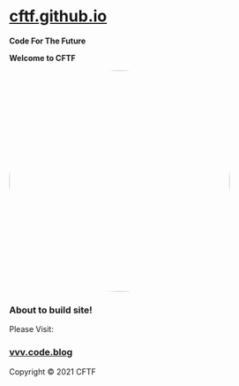 # **[cftf.github.io](https://cftf.github.io)**
**Code For The Future**

**Welcome to CFTF**

<a href="url"><img src="https://cftf.github.io/CFTF.jpg" height="auto" width="400" style="border-radius:50%"></a>

### About to build site!

Please Visit:

### **[vvv.code.blog](https://vvv.code.blog)**



Copyright © 2021 CFTF
